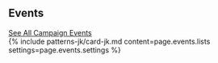 <section class="blue-wrapper">
  <div class="grid-container">
    <h2>Events</h2>
    <div class="card-group-morelink"><a href="#">See All Campaign Events</a></div>
    <div class="">
      {% include patterns-jk/card-jk.md content=page.events.lists settings=page.events.settings %}
    </div>
  </div>
</section>